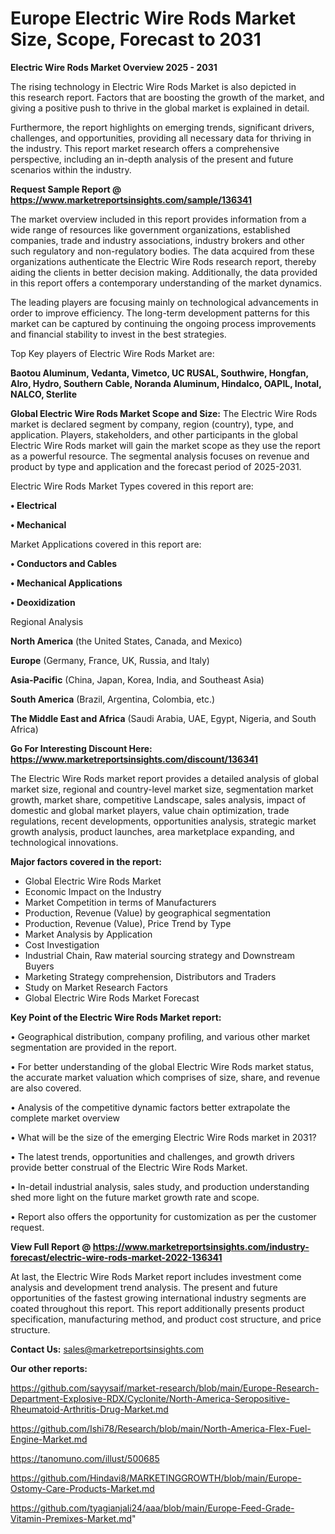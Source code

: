  # Europe Electric Wire Rods Market Size, Scope, Forecast to 2031

<Strong> Electric Wire Rods Market Overview 2025 - 2031</strong>

The rising technology in Electric Wire Rods Market is also depicted in this research report. Factors that are boosting the growth of the market, and giving a positive push to thrive in the global market is explained in detail.

Furthermore, the report highlights on emerging trends, significant drivers, challenges, and opportunities, providing all necessary data for thriving in the industry. This report market research offers a comprehensive perspective, including an in-depth analysis of the present and future scenarios within the industry.

<strong>Request Sample Report @ <a href=https://www.marketreportsinsights.com/sample/136341>https://www.marketreportsinsights.com/sample/136341</a></strong>

The market overview included in this report provides information from a wide range of resources like government organizations, established companies, trade and industry associations, industry brokers and other such regulatory and non-regulatory bodies. The data acquired from these organizations authenticate the Electric Wire Rods research report, thereby aiding the clients in better decision making. Additionally, the data provided in this report offers a contemporary understanding of the market dynamics.

The leading players are focusing mainly on technological advancements in order to improve efficiency. The long-term development patterns for this market can be captured by continuing the ongoing process improvements and financial stability to invest in the best strategies.

Top Key players of Electric Wire Rods Market are:

<strong>Baotou Aluminum, Vedanta, Vimetco, UC RUSAL, Southwire, Hongfan, Alro, Hydro, Southern Cable, Noranda Aluminum, Hindalco, OAPIL, Inotal, NALCO, Sterlite</strong>

<strong><b>Global Electric Wire Rods Market Scope and Size:</b></strong>
The Electric Wire Rods market is declared segment by company, region (country), type, and application. Players, stakeholders, and other participants in the global Electric Wire Rods market will gain the market scope as they use the report as a powerful resource. The segmental analysis focuses on revenue and product by type and application and the forecast period of 2025-2031.

Electric Wire Rods Market Types covered in this report are:

<strong>• Electrical

• Mechanical</strong>

Market Applications covered in this report are:

<strong>• Conductors and Cables

• Mechanical Applications

• Deoxidization</strong> 

Regional Analysis

<strong>North America</strong> (the United States, Canada, and Mexico)

<strong>Europe</strong> (Germany, France, UK, Russia, and Italy)

<strong>Asia-Pacific</strong> (China, Japan, Korea, India, and Southeast Asia)

<strong>South America</strong> (Brazil, Argentina, Colombia, etc.)

<strong>The Middle East and Africa</strong> (Saudi Arabia, UAE, Egypt, Nigeria, and South Africa)

<strong>Go For Interesting Discount Here: <a href=https://www.marketreportsinsights.com/discount/136341>https://www.marketreportsinsights.com/discount/136341</a></strong>

The Electric Wire Rods market report provides a detailed analysis of global market size, regional and country-level market size, segmentation market growth, market share, competitive Landscape, sales analysis, impact of domestic and global market players, value chain optimization, trade regulations, recent developments, opportunities analysis, strategic market growth analysis, product launches, area marketplace expanding, and technological innovations.

<strong><b>Major factors covered in the report:</b></strong>
<ul>
  <li>Global Electric Wire Rods Market </li>
  <li>Economic Impact on the Industry</li>
  <li>Market Competition in terms of Manufacturers</li>
  <li>Production, Revenue (Value) by geographical segmentation</li>
  <li>Production, Revenue (Value), Price Trend by Type</li>
  <li>Market Analysis by Application</li>
  <li>Cost Investigation</li>
  <li>Industrial Chain, Raw material sourcing strategy and Downstream Buyers</li>
  <li>Marketing Strategy comprehension, Distributors and Traders</li>
  <li>Study on Market Research Factors</li>
  <li>Global Electric Wire Rods Market Forecast</li>
</ul>

<strong><b>Key Point of the Electric Wire Rods Market report:</b></strong>

• Geographical distribution, company profiling, and various other market segmentation are provided in the report.

• For better understanding of the global Electric Wire Rods market status, the accurate market valuation which comprises of size, share, and revenue are also covered.

• Analysis of the competitive dynamic factors better extrapolate the complete market overview

• What will be the size of the emerging Electric Wire Rods market in 2031?

• The latest trends, opportunities and challenges, and growth drivers provide better construal of the Electric Wire Rods Market.

• In-detail industrial analysis, sales study, and production understanding shed more light on the future market growth rate and scope.

• Report also offers the opportunity for customization as per the customer request.

<strong><b>View Full Report @ <a href=https://www.marketreportsinsights.com/industry-forecast/electric-wire-rods-market-2022-136341>https://www.marketreportsinsights.com/industry-forecast/electric-wire-rods-market-2022-136341</a></b></strong>


At last, the Electric Wire Rods Market report includes investment come analysis and development trend analysis. The present and future opportunities of the fastest growing international industry segments are coated throughout this report. This report additionally presents product specification, manufacturing method, and product cost structure, and price structure.

<strong>Contact Us:</strong>
sales@marketreportsinsights.com

<strong>Our other reports:</strong>

<a href=https://github.com/sayysaif/market-research/blob/main/Europe-Research-Department-Explosive-RDX/Cyclonite/North-America-Seropositive-Rheumatoid-Arthritis-Drug-Market.md>https://github.com/sayysaif/market-research/blob/main/Europe-Research-Department-Explosive-RDX/Cyclonite/North-America-Seropositive-Rheumatoid-Arthritis-Drug-Market.md</a>

<a href=https://github.com/Ishi78/Research/blob/main/North-America-Flex-Fuel-Engine-Market.md>https://github.com/Ishi78/Research/blob/main/North-America-Flex-Fuel-Engine-Market.md</a>

<a href=https://tanomuno.com/illust/500685>https://tanomuno.com/illust/500685</a>

<a href=https://github.com/Hindavi8/MARKETINGGROWTH/blob/main/Europe-Ostomy-Care-Products-Market.md>https://github.com/Hindavi8/MARKETINGGROWTH/blob/main/Europe-Ostomy-Care-Products-Market.md</a>

<a href=https://github.com/tyagianjali24/aaa/blob/main/Europe-Feed-Grade-Vitamin-Premixes-Market.md>https://github.com/tyagianjali24/aaa/blob/main/Europe-Feed-Grade-Vitamin-Premixes-Market.md</a>"
